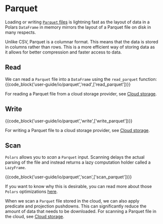 # Parquet

Loading or writing [`Parquet` files](https://parquet.apache.org/) is lightning fast as the layout of data in a Polars `DataFrame` in memory mirrors the layout of a Parquet file on disk in many respects.

Unlike CSV, Parquet is a columnar format. This means that the data is stored in columns rather than rows. This is a more efficient way of storing data as it allows for better compression and faster access to data.

## Read

We can read a `Parquet` file into a `DataFrame` using the `read_parquet` function:
{{code_block('user-guide/io/parquet','read',['read_parquet'])}}

For reading a Parquet file from a cloud storage provider, see [Cloud storage](cloud-storage.md/#reading-from-cloud-storage).

## Write

{{code_block('user-guide/io/parquet','write',['write_parquet'])}}

For writing a Parquet file to a cloud storage provider, see [Cloud storage](cloud-storage.md/#writing-to-cloud-storage).

## Scan

`Polars` allows you to _scan_ a `Parquet` input. Scanning delays the actual parsing of the file and instead returns a lazy computation holder called a `LazyFrame`.

{{code_block('user-guide/io/parquet','scan',['scan_parquet'])}}

If you want to know why this is desirable, you can read more about those `Polars` optimizations [here](../concepts/lazy-vs-eager.md).

When we scan a `Parquet` file stored in the cloud, we can also apply predicate and projection pushdowns. This can significantly reduce the amount of data that needs to be downloaded. For scanning a Parquet file in the cloud, see [Cloud storage](cloud-storage.md/#scanning-from-cloud-storage-with-query-optimisation).
